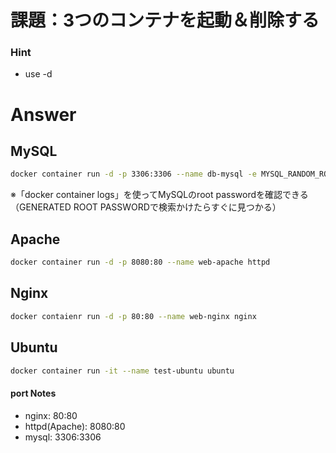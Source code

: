 # 課題：3つのコンテナを起動＆削除する

### Hint
- use -d

# Answer

## MySQL

```bash
docker container run -d -p 3306:3306 --name db-mysql -e MYSQL_RANDOM_ROOT_PASSWORD=yes mysql
```

※「docker container logs」を使ってMySQLのroot passwordを確認できる（GENERATED ROOT PASSWORDで検索かけたらすぐに見つかる）

## Apache

```bash
docker container run -d -p 8080:80 --name web-apache httpd
```

## Nginx

```bash
docker contaienr run -d -p 80:80 --name web-nginx nginx
```

## Ubuntu

```bash
docker container run -it --name test-ubuntu ubuntu
```


#### port Notes
- nginx: 80:80
- httpd(Apache): 8080:80
- mysql: 3306:3306